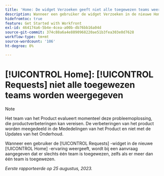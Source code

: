 ```yaml
---
title: 'Home: De widget Verzoeken geeft niet alle toegewezen teams weer.'
description: Wanneer een gebruiker de widget Verzoeken in de nieuwe Home-ervaring bekijkt, wordt bij verzoeken aangegeven dat er slechts één team is toegewezen, zelfs als er meer dan één toegewezen team is toegewezen.
hidefromtoc: true
feature: Get Started with Workfront
exl-id: 464174a6-5b4e-4cea-a00b-db76bb16a04d
source-git-commit: 374c88a6a4e8890968220ae51b3fea303e0d7628
workflow-type: tm+mt
source-wordcount: '106'
ht-degree: 0%

---
```


# [!UICONTROL Home]: [!UICONTROL Requests] niet alle toegewezen teams worden weergegeven

>[!NOTE]
>
>Het team van het Product evalueert momenteel deze probleemoplossing, die productverbeteringen kan vereisen. De verbeteringen van het product worden meegedeeld in de Mededelingen van het Product en niet met de Updates van het Onderhoud.

Wanneer een gebruiker de [!UICONTROL Requests] -widget in de nieuwe [!UICONTROL Home] -ervaring weergeeft, wordt bij een aanvraag aangegeven dat er slechts één team is toegewezen, zelfs als er meer dan één team is toegewezen.

_Eerste rapporteerde op 25 augustus, 2023._

